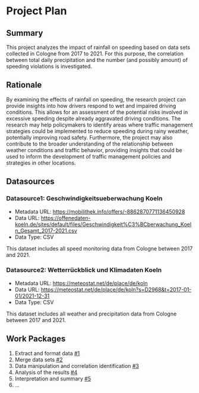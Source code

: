 # Project Plan

## Summary

<!-- Describe your data science project in max. 5 sentences. -->
This project analyzes the impact of rainfall on speeding based on data sets collected in Cologne from 2017 to 2021. For this purpose, the correlation between total daily precipitation and the number (and possibly amount) of speeding violations is investigated.

## Rationale

<!-- Outline the impact of the analysis, e.g. which pains it solves. -->
By examining the effects of rainfall on speeding, the research project can provide insights into how drivers respond to wet and impaired driving conditions. This allows for an assessment of the potential risks involved in excessive speeding despite already aggravated driving conditions. The research may help policymakers to identify areas where traffic management strategies could be implemented to reduce speeding during rainy weather, potentially improving road safety. Furthermore, the project may also contribute to the broader understanding of the relationship between weather conditions and traffic behavior, providing insights that could be used to inform the development of traffic management policies and strategies in other locations.

## Datasources

<!-- Describe each datasources you plan to use in a section. Use the prefic "DatasourceX" where X is the id of the datasource. -->

### Datasource1: Geschwindigkeitsueberwachung Koeln
* Metadata URL: https://mobilithek.info/offers/-8862870771136450928
* Data URL: https://offenedaten-koeln.de/sites/default/files/Geschwindigkeit%C3%BCberwachung_Koeln_Gesamt_2017-2021.csv
* Data Type: CSV

This dataset includes all speed monitoring data from Cologne between 2017 and 2021.

### Datasource2: Wetterrückblick und Klimadaten Koeln
* Metadata URL: https://meteostat.net/de/place/de/koln
* Data URL: https://meteostat.net/de/place/de/koln?s=D2968&t=2017-01-01/2021-12-31
* Data Type: CSV

This dataset includes all weather and precipitation data from Cologne between 2017 and 2021.

## Work Packages

<!-- List of work packages ordered sequentially, each pointing to an issue with more details. -->

1. Extract and format data [#1][i1]
2. Merge data sets [#2][i2]
3. Data manipulation and correlation identification [#3][i3]
4. Analysis of the results [#4][i4]
5. Interpretation and summary [#5][i5]
6. ...

[i1]: https://github.com/MaxSkaw/2023-amse-template/issues/1
[i2]: https://github.com/MaxSkaw/2023-amse-template/issues/2
[i3]: https://github.com/MaxSkaw/2023-amse-template/issues/3
[i4]: https://github.com/MaxSkaw/2023-amse-template/issues/4
[i5]: https://github.com/MaxSkaw/2023-amse-template/issues/5
